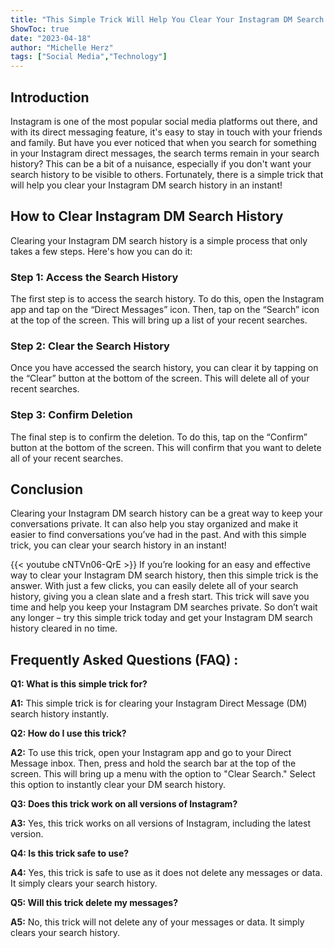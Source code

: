 ```yaml
---
title: "This Simple Trick Will Help You Clear Your Instagram DM Search History Instantly!"
ShowToc: true 
date: "2023-04-18"
author: "Michelle Herz" 
tags: ["Social Media","Technology"]
---
```

## Introduction

Instagram is one of the most popular social media platforms out there, and with its direct messaging feature, it's easy to stay in touch with your friends and family. But have you ever noticed that when you search for something in your Instagram direct messages, the search terms remain in your search history? This can be a bit of a nuisance, especially if you don't want your search history to be visible to others. Fortunately, there is a simple trick that will help you clear your Instagram DM search history in an instant!

## How to Clear Instagram DM Search History

Clearing your Instagram DM search history is a simple process that only takes a few steps. Here's how you can do it:

### Step 1: Access the Search History

The first step is to access the search history. To do this, open the Instagram app and tap on the “Direct Messages” icon. Then, tap on the “Search” icon at the top of the screen. This will bring up a list of your recent searches.

### Step 2: Clear the Search History

Once you have accessed the search history, you can clear it by tapping on the “Clear” button at the bottom of the screen. This will delete all of your recent searches.

### Step 3: Confirm Deletion

The final step is to confirm the deletion. To do this, tap on the “Confirm” button at the bottom of the screen. This will confirm that you want to delete all of your recent searches.

## Conclusion

Clearing your Instagram DM search history can be a great way to keep your conversations private. It can also help you stay organized and make it easier to find conversations you’ve had in the past. And with this simple trick, you can clear your search history in an instant!

{{< youtube cNTVn06-QrE >}} 
If you’re looking for an easy and effective way to clear your Instagram DM search history, then this simple trick is the answer. With just a few clicks, you can easily delete all of your search history, giving you a clean slate and a fresh start. This trick will save you time and help you keep your Instagram DM searches private. So don’t wait any longer – try this simple trick today and get your Instagram DM search history cleared in no time.

## Frequently Asked Questions (FAQ) :
**Q1: What is this simple trick for?**

**A1:** This simple trick is for clearing your Instagram Direct Message (DM) search history instantly.

**Q2: How do I use this trick?**

**A2:** To use this trick, open your Instagram app and go to your Direct Message inbox. Then, press and hold the search bar at the top of the screen. This will bring up a menu with the option to "Clear Search." Select this option to instantly clear your DM search history.

**Q3: Does this trick work on all versions of Instagram?**

**A3:** Yes, this trick works on all versions of Instagram, including the latest version.

**Q4: Is this trick safe to use?**

**A4:** Yes, this trick is safe to use as it does not delete any messages or data. It simply clears your search history.

**Q5: Will this trick delete my messages?**

**A5:** No, this trick will not delete any of your messages or data. It simply clears your search history.


